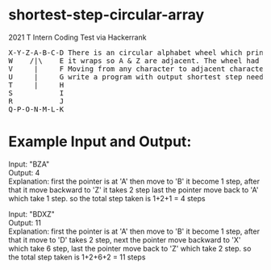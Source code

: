 # shortest-step-circular-array
2021 T Intern Coding Test via Hackerrank   
<pre>
X-Y-Z-A-B-C-D There is an circular alphabet wheel which print A to Z in sequence,  
W    /|\    E it wraps so A & Z are adjacent. The wheel had a pointer that is initially at 'A' 
V     |     F Moving from any character to adjacent character in any direction takes 1 step 
U     |     G write a program with output shortest step needed to travel in any direction from given string input 
T     |     H  
S           I  
R           J
Q-P-O-N-M-L-K
</pre>
# Example Input and Output:  
Input: "BZA"  
Output: 4  
Explanation: first the pointer is at 'A' then move to 'B' it become 1 step, after that it move backward to 'Z' it takes 2 step last the pointer move back to 'A' which take 1 step. so the total step taken is 1+2+1 = 4 steps  
  
Input: "BDXZ"  
Output: 11  
Explanation: first the pointer is at 'A' then move to 'B' it become 1 step, after that it move to 'D' takes 2 step, next the pointer move backward to 'X' which take 6 step, last the pointer move back to 'Z' which take 2 step. so the total step taken is 1+2+6+2 = 11 steps  
